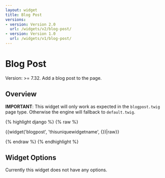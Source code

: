 ```yaml
---
layout: widget
title: Blog Post
versions:
- version: Version 2.0
  url: /widgets/v2/blog-post/
- version: Version 1.0
  url: /widgets/v1/blog-post/
---
```


# Blog Post

Version: >= 7.32. Add a blog post to the page.

## Overview

**IMPORTANT**: This widget will only work as expected in the ```blogpost.twig``` page type. Otherwise the engine will fallback to ```default.twig```.

{% highlight django %}
{% raw %}

  {{widget('blogpost', 'thisuniquewidgetname', {})|raw}}

{% endraw %}
{% endhighlight %}

## Widget Options

Currently this widget does not have any options.
